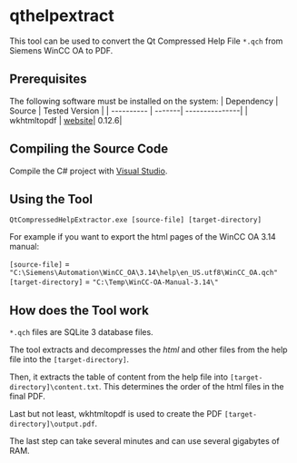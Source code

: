 # qthelpextract

This tool can be used to convert the Qt Compressed Help File `*.qch` from Siemens WinCC OA to PDF. 

## Prerequisites
The following software must be installed on the system:
| Dependency | Source | Tested Version |
| ---------- | -------| ---------------|
| wkhtmltopdf | [website](https://wkhtmltopdf.org)| 0.12.6|

## Compiling the Source Code
Compile the C# project with [Visual Studio](https://visualstudio.microsoft.com/vs/community/).

## Using the Tool
`QtCompressedHelpExtractor.exe [source-file] [target-directory]`

For example if you want to export the html pages of the WinCC OA 3.14 manual:

`[source-file]` = `"C:\Siemens\Automation\WinCC_OA\3.14\help\en_US.utf8\WinCC_OA.qch"`
`[target-directory]` = `"C:\Temp\WinCC-OA-Manual-3.14\"`

## How does the Tool work
`*.qch` files are SQLite 3 database files.

The tool extracts and decompresses the <em>html</em> and other files from the help file into the `[target-directory]`. 

Then, it extracts the table of content from the help file into `[target-directory]\content.txt`. This determines the order of the html files in the final PDF.

Last but not least, wkhtmltopdf is used to create the PDF `[target-directory]\output.pdf`.

The last step can take several minutes and can use several gigabytes of RAM.